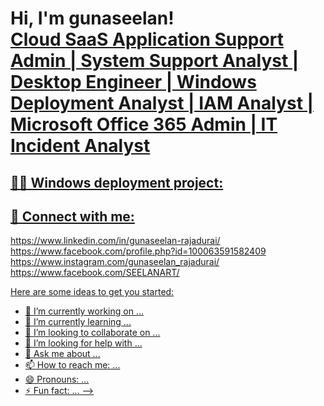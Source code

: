 <h1>Hi, I'm gunaseelan! <br/><a href="(https://github.com/Gunaseelan2507/Gunaseelan-Rajadurai)">Cloud SaaS Application Support Admin | System Support Analyst | Desktop Engineer | Windows Deployment Analyst | IAM Analyst | Microsoft Office 365 Admin | IT Incident Analyst</h1>

<h2>👨‍💻 Windows deployment project:</h2>





<h2> 🤳 Connect with me:</h2>
https://www.linkedin.com/in/gunaseelan-rajadurai/
https://www.facebook.com/profile.php?id=100063591582409
https://www.instagram.com/gunaseelan_rajadurai/
https://www.facebook.com/SEELANART/


Here are some ideas to get you started:

- 🔭 I’m currently working on ...
- 🌱 I’m currently learning ...
- 👯 I’m looking to collaborate on ...
- 🤔 I’m looking for help with ...
- 💬 Ask me about ...
- 📫 How to reach me: ...
- 😄 Pronouns: ...
- ⚡ Fun fact: ...
-->
